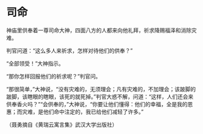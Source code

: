 # 司命

神庙里供奉着一尊司命大神，四面八方的人都来向他礼拜，祈求降赐福泽和消除灾难。 

判官问道：“这么多人来祈求，怎样对待他们的供奉？” 

“全部领受！”大神指示。 

“那你怎样回报他们的祈求呢？”判官问。 

“那很简单，”大神说，“没有灾难的，无须理会；凡有灾难的，不加理会；该跛脚的跛脚，该瞎眼的瞎眼，该死的就死掉。”判官大惑不解，问道：“这样，人们还会来供奉香火吗？”“会供奉的，”大神说，“你要让他们懂得：他们的幸福，全是我的恩惠；而灾难，是他们命中注定的，我已给他们减轻了许多。” 

（聂勇摘自《黄瑞云寓言集》武汉大学出版社）